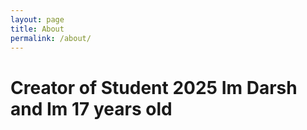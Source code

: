```yaml
---
layout: page
title: About
permalink: /about/
---
```


# Creator of Student 2025 Im Darsh and Im 17 years old
